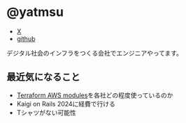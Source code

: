 # @yatmsu

- [X](https://x.com/yatmsu)
- [github](https://github.com/yatmsu)

デジタル社会のインフラをつくる会社でエンジニアやってます。

## 最近気になること

* [Terraform AWS modules](https://registry.terraform.io/namespaces/terraform-aws-modules)を各社どの程度使っているのか
* Kaigi on Rails 2024に経費で行ける
* Tシャツがない可能性

